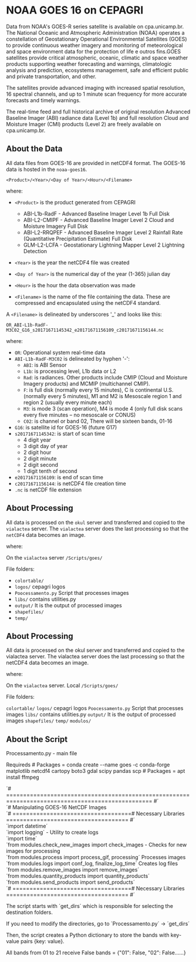 # NOAA GOES 16 on CEPAGRI 

Data from NOAA's GOES-R series satellite is available on cpa.unicamp.br. The National Oceanic and Atmospheric Administration (NOAA) operates a constellation of Geostationary Operational Environmental Satellites (GOES) to provide continuous weather imagery and monitoring of meteorological and space environment data for the protection of life e outros fins.GOES satellites provide critical atmospheric, oceanic, climatic and space weather products supporting weather forecasting and warnings, climatologic analysis and prediction, ecosystems management, safe and efficient public and private transportation, and other.

The satellites provide advanced imaging with increased spatial resolution, 16 spectral channels, and up to 1 minute scan frequency for more accurate forecasts and timely warnings.

The real-time feed and full historical archive of original resolution Advanced Baseline Imager (ABI) radiance data (Level 1b) and full resolution Cloud and Moisture Imager (CMI) products (Level 2) are freely available on cpa.unicamp.br.


## About the Data
All data files from GOES-16 are provided in netCDF4 format. The GOES-16 data is hosted in the `noaa-goes16`.

`<Product>/<Year>/<Day of Year>/<Hour>/<Filename>`

where:

- `<Product>` is the product generated from CEPAGRI

  - ABI-L1b-RadF - Advanced Baseline Imager Level 1b Full Disk
  - ABI-L2-CMIPF - Advanced Baseline Imager Level 2 Cloud and Moisture Imagery Full Disk
  - ABI-L2-RRQPEF - Advanced Baseline Imager Level 2 Rainfall Rate (Quantitative Precipitation Estimate) Full Disk
  - GLM-L2-LCFA - Geostationary Lightning Mapper Level 2 Lightning Detection 
  
- `<Year>` is the year the netCDF4 file was created
- `<Day of Year>` is the numerical day of the year (1-365) julian day
- `<Hour>` is the hour the data observation was made
- `<Filename>` is the name of the file containing the data. These are compressed and encapsulated using the netCDF4 standard.

A `<Filename>` is delineated by underscores '_' and looks like this:

`OR_ABI-L1b-RadF-M3C02_G16_s20171671145342_e20171671156109_c20171671156144.nc`

where:

- `OR`: Operational system real-time data
- `ABI-L1b-RadF-M3C02` is delineated by hyphen '-':
  - `ABI`: is ABI Sensor
  - `L1b`: is processing level, L1b data or L2
  - `Rad`: is radiances. Other products include CMIP (Cloud and Moisture Imagery products) and MCMIP (multichannel CMIP).
  - `F`: is full disk (normally every 15 minutes), C is continental U.S. (normally every 5 minutes), M1 and M2 is Mesoscale region 1 and region 2 (usually every minute each)
  - `M3`: is mode 3 (scan operation), M4 is mode 4 (only full disk scans every five minutes – no mesoscale or CONUS)
  - `C02`: is channel or band 02, There will be sixteen bands, 01-16
- `G16`: is satellite id for GOES-16 (future G17)
- `s20171671145342`: is start of scan time
  - 4 digit year
  - 3 digit day of year
  - 2 digit hour
  - 2 digit minute
  - 2 digit second
  - 1 digit tenth of second
- `e20171671156109`: is end of scan time
- `c20171671156144`: is netCDF4 file creation time
- `.nc` is netCDF file extension

## About Processing
All data is processed on the `okul` server and transferred and copied to the `vialactea` server.
The `vialactea` server does the last processing so that the `netCDF4` data becomes an image.

where:

On the `vialactea` server `/Scripts/goes/`

File folders:

- `colortable/`
- `logos/` cepagri logos
- `Poocessamento.py` Script that processes images
- `libs/` contains utilities.py
- `output/` It is the output of processed images
- `shapefiles/` 
- `temp/`

## About Processing
All data is processed on the okul server and transferred and copied to the vialactea server.
The vialactea server does the last processing so that the netCDF4 data becomes an image.

where:

On the `vialactea` server.
Local `/Scripts/goes/`

File folders:

`colortable/` 
`logos/` cepagri logos
`Poocessamento.py` Script that processes images
`libs/` contains utilities.py
`output/` It is the output of processed images
`shapefiles/` 
`temp/`
`modulos/`

## About the Script

Processamento.py - main file

Requireds # Packages = conda create --name goes -c conda-forge matplotlib netcdf4 cartopy boto3 gdal scipy pandas scp
          # Packages = apt install ffmpeg

´# ================================================================================================= #´<br>
´# Manipulating GOES-16 NetCDF Images <br>
´# ===================================# Necessary Libraries ==================================== #´<br>
´import datetime´<br>
´import logging´  - Utility to create logs<br>
´import time´     <br>
´from modules.check_new_images import check_images - Checks for new images for processing<br>
´from modules.process import process_gif, processing´ Processes images<br>
´from modules.logs import conf_log, finalize_log_time´  Creates log files<br>
´from modules.remove_images import remove_images´<br>
´from modules.quantity_products import quantity_products´<br>
´from modules.send_products import send_products´<br>
´# ===================================# Necessary Libraries ==================================== #´<br>

The script starts with ´get_dirs´ which is responsible for selecting the destination folders.

If you need to modify the directories, go to ´Processamento.py´ ->  ´get_dirs´

Then, the script creates a Python dictionary to store the bands with key-value pairs {key: value}.

All bands from 01 to 21 receive False   bands = {"01": False, "02": False......}
